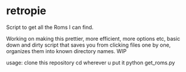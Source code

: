 # retropie
Script to get all the Roms I can find.

Working on making this prettier, more efficient, more options etc, basic down and dirty script that
saves you from clicking files one by one, organizes them into known directory names.
WIP

usage:
clone this repository
cd wherever u put it
python get_roms.py
